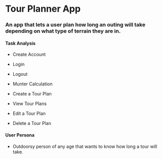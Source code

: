 # Tour Planner App

### An app that lets a user plan how long an outing will take depending on what type of terrain they are in.

#### Task Analysis
* Create Account  
* Login  
* Logout  

* Munter Calculation  

* Create a Tour Plan  
* View Tour Plans  
* Edit a Tour Plan  
* Delete a Tour Plan  


#### User Persona
* Outdoorsy person of any age that wants to know how long a tour will take.